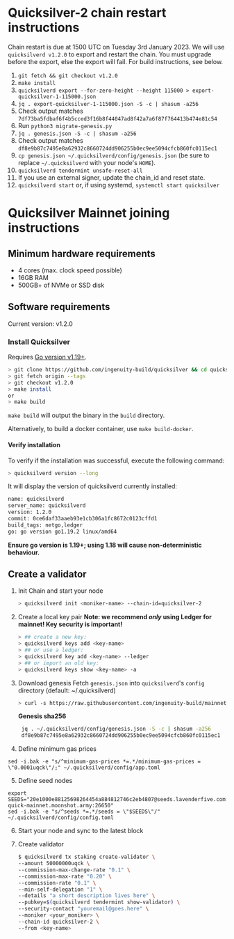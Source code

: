 # Quicksilver-2 chain restart instructions

Chain restart is due at 1500 UTC on Tuesday 3rd January 2023. We will use `quicksilverd v1.2.0` to export and restart the chain. You must upgrade before the export, else the export will fail. For build instructions, see below.

1. `git fetch && git checkout v1.2.0`
1. `make install`
1. `quicksilverd export --for-zero-height --height 115000 > export-quicksilver-1-115000.json`
1. `jq . export-quicksilver-1-115000.json -S -c | shasum -a256`
1. Check output matches `7df73ba5fdbaf6f4b5cced3f16b8f44047ad8f42a7a6f87f764413b474e81c54`
1. Run `python3 migrate-genesis.py`
1. `jq . genesis.json -S -c | shasum -a256`
1. Check output matches `df8e9b87c7495e8a62932c8660724dd906255b0ec9ee5094cfcb860fc0115ec1`
1. `cp genesis.json ~/.quicksilverd/config/genesis.json` (be sure to replace `~/.quicksilverd` with your node's `HOME`).
1. `quicksilverd tendermint unsafe-reset-all`
1. If you use an external signer, update the chain_id and reset state.
1. `quicksilverd start` or, if using systemd, `systemctl start quicksilver`

# Quicksilver Mainnet joining instructions

## Minimum hardware requirements

- 4 cores (max. clock speed possible)
- 16GB RAM
- 500GB+ of NVMe or SSD disk

## Software requirements

Current version: v1.2.0

### Install Quicksilver

Requires [Go version v1.19+](https://golang.org/doc/install).

```sh
> git clone https://github.com/ingenuity-build/quicksilver && cd quicksilver
> git fetch origin --tags
> git checkout v1.2.0
> make install
or
> make build
```

`make build` will output the binary in the `build` directory.

Alternatively, to build a docker container, use `make build-docker`.

#### Verify installation

To verify if the installation was successful, execute the following command:

```sh
> quicksilverd version --long
```

It will display the version of quicksilverd currently installed:

```sh
name: quicksilverd
server_name: quicksilverd
version: 1.2.0
commit: 0ce6daf33aaeb93e1cb306a1fc8672c0123cffd1
build_tags: netgo,ledger
go: go version go1.19.2 linux/amd64
```

**Ensure go version is 1.19+; using 1.18 will cause non-deterministic behaviour.**

## Create a validator

1. Init Chain and start your node

   ```sh
   > quicksilverd init <moniker-name> --chain-id=quicksilver-2
   ```

2. Create a local key pair
   **Note: we recommend _only_ using Ledger for mainnet! Key security is important!**

   ```sh
   > ## create a new key:
   > quicksilverd keys add <key-name>
   > ## or use a ledger:
   > quicksilverd key add <key-name> --ledger
   > ## or import an old key:
   > quicksilverd keys show <key-name> -a
   ```

3. Download genesis
   Fetch `genesis.json` into `quicksilverd`'s `config` directory (default: ~/.quicksilverd)

   ```sh
   > curl -s https://raw.githubusercontent.com/ingenuity-build/mainnet/main/genesis.json > genesis.json
   ```

   **Genesis sha256**

   ```sh
    jq . ~/.quicksilverd/config/genesis.json -S -c | shasum -a256
    df8e9b87c7495e8a62932c8660724dd906255b0ec9ee5094cfcb860fc0115ec1  -
   ```

4. Define minimum gas prices

```
sed -i.bak -e "s/^minimum-gas-prices *=.*/minimum-gas-prices = \"0.0001uqck\"/;" ~/.quicksilverd/config/app.toml
```

5. Define seed nodes

```
export SEEDS="20e1000e88125698264454a884812746c2eb4807@seeds.lavenderfive.com:11156,babc3f3f7804933265ec9c40ad94f4da8e9e0017@seed.rhinostake.com:11156,00f51227c4d5d977ad7174f1c0cea89082016ba2@seed-quick-mainnet.moonshot.army:26650"
sed -i.bak -e "s/^seeds *=.*/seeds = \"$SEEDS\"/" ~/.quicksilverd/config/config.toml
```

6. Start your node and sync to the latest block

7. Create validator

   ```sh
   $ quicksilverd tx staking create-validator \
   --amount 50000000uqck \
   --commission-max-change-rate "0.1" \
   --commission-max-rate "0.20" \
   --commission-rate "0.1" \
   --min-self-delegation "1" \
   --details "a short description lives here" \
   --pubkey=$(quicksilverd tendermint show-validator) \
   --security-contact "youremail@goes.here" \
   --moniker <your_moniker> \
   --chain-id quicksilver-2 \
   --from <key-name>
   ```
